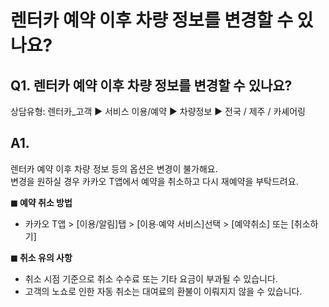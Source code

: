 # 렌터카 예약 이후 차량 정보를 변경할 수 있나요?

**Q1. 렌터카 예약 이후 차량 정보를 변경할 수 있나요?**
-----------------------------------

상담유형: 렌터카\_고객 ▶ 서비스 이용/예약 ▶ 차량정보 ▶ 전국 / 제주 / 카셰어링

**A1.**
-------

렌터카 예약 이후 차량 정보 등의 옵션은 변경이 불가해요.  
변경을 원하실 경우 카카오 T앱에서 예약을 취소하고 다시 재예약을 부탁드려요.

**◼︎ 예약 취소 방법**  
- 카카오 T앱 > [이용/알림]탭 > [이용∙예약 서비스]선택 > [예약취소] 또는 [취소하기]

**◼︎ 취소 유의 사항**   
- 취소 시점 기준으로 취소 수수료 또는 기타 요금이 부과될 수 있습니다.  
- 고객의 노쇼로 인한 자동 취소는 대여료의 환불이 이뤄지지 않을 수 있습니다.